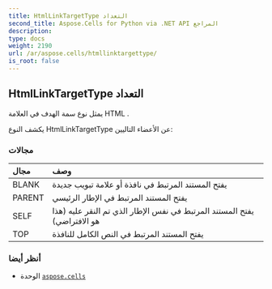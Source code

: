```yaml
---
title: HtmlLinkTargetType التعداد
second_title: Aspose.Cells for Python via .NET API المراجع
description:
type: docs
weight: 2190
url: /ar/aspose.cells/htmllinktargettype/
is_root: false
---
```

##  HtmlLinkTargetType التعداد
يمثل نوع سمة الهدف في العلامة HTML []().



يكشف النوع HtmlLinkTargetType عن الأعضاء التاليين:

###  مجالات
| مجال| وصف|
| :- | :- |
| BLANK | يفتح المستند المرتبط في نافذة أو علامة تبويب جديدة|
| PARENT | يفتح المستند المرتبط في الإطار الرئيسي|
| SELF |يفتح المستند المرتبط في نفس الإطار الذي تم النقر عليه (هذا هو الافتراضي)|
| TOP | يفتح المستند المرتبط في النص الكامل للنافذة|



###  أنظر أيضا
* الوحدة [`aspose.cells`](..)
